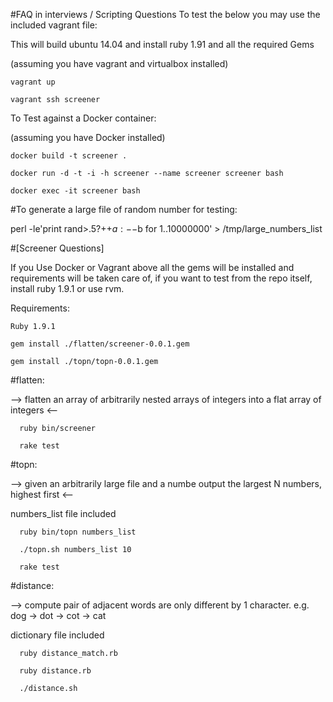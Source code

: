 #FAQ in interviews / Scripting Questions
To test the below you may use the included vagrant file:

This will build ubuntu 14.04 and install ruby 1.91 and all the required Gems
  
  (assuming you have vagrant and virtualbox installed)
  
    vagrant up
    
    vagrant ssh screener

To Test against a Docker container:

  (assuming you have Docker installed)

    docker build -t screener .

    docker run -d -t -i -h screener --name screener screener bash

    docker exec -it screener bash 

#To generate a large file of random number for testing:

  perl -le'print rand>.5?++$a:--$b for 1..10000000' > /tmp/large_numbers_list

#[Screener Questions]

If you Use Docker or Vagrant above all the gems will be installed and requirements will be taken care of, if you want to test from the repo itself, install ruby 1.9.1 or use rvm.

Requirements:

    Ruby 1.9.1
  
    gem install ./flatten/screener-0.0.1.gem 
  
    gem install ./topn/topn-0.0.1.gem
  



#flatten: 

--> flatten an array of arbitrarily nested arrays of integers into a flat array of integers <--
      
      ruby bin/screener

      rake test
      


  
#topn: 

 --> given an arbitrarily large file and a numbe output the largest N numbers, highest first <--

  numbers_list file included

      ruby bin/topn numbers_list

      ./topn.sh numbers_list 10

      rake test

 
 
  
#distance: 

 --> compute pair of adjacent words are only different by 1 character. e.g. dog -> dot -> cot -> cat

  dictionary file included

      ruby distance_match.rb

      ruby distance.rb

      ./distance.sh
